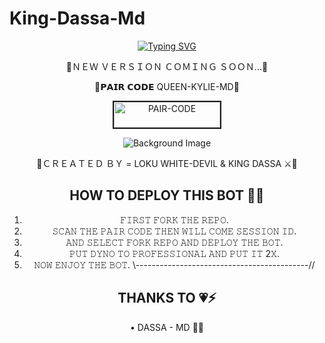 # King-Dassa-Md


<div align="center">

     
 [![Typing SVG](https://readme-typing-svg.herokuapp.com?font=Rockstar-ExtraBold&color=F01&lines=KING+DASSA+MD+WATSAPP+BOT)](https://git.io/typing-svg)

📍ＮＥＷ ＶＥＲＳＩＯＮ ＣＯＭＩＮＧ ＳＯＯＮ...📍

📍𝗣𝗔𝗜𝗥 𝗖𝗢𝗗𝗘 QUEEN-KYLIE-MD📍

<a href="https://pair-web-public.koyeb.app/"><img src="https://i.ibb.co/5BGSVZw/pair-code-btn-zusyco.png" alt="PAIR-CODE" border="2" width="170" height="41" ></a>

![Background Image](https://unitedcamps.in/Images/file_2135.jpg)

👾ＣＲＥＡＴＥＤ ＢＹ = LOKU WHITE-DEVIL & KING DASSA ⚔👾

## HOW TO DEPLOY THIS BOT 👨‍💻

1) 𝙵𝙸𝚁𝚂𝚃 𝙵𝙾𝚁𝙺 𝚃𝙷𝙴 𝚁𝙴𝙿𝙾.
2) 𝚂𝙲𝙰𝙽 𝚃𝙷𝙴 𝙿𝙰𝙸𝚁 𝙲𝙾𝙳𝙴 𝚃𝙷𝙴𝙽 𝚆𝙸𝙻𝙻 𝙲𝙾𝙼𝙴 𝚂𝙴𝚂𝚂𝙸𝙾𝙽 𝙸𝙳.
4) 𝙰𝙽𝙳 𝚂𝙴𝙻𝙴𝙲𝚃 𝙵𝙾𝚁𝙺 𝚁𝙴𝙿𝙾 𝙰𝙽𝙳 𝙳𝙴𝙿𝙻𝙾𝚈 𝚃𝙷𝙴 𝙱𝙾𝚃.
5) 𝙿𝚄𝚃 𝙳𝚈𝙽𝙾 𝚃𝙾 𝙿𝚁𝙾𝙵𝙴𝚂𝚂𝙸𝙾𝙽𝙰𝙻 𝙰𝙽𝙳 𝙿𝚄𝚃 𝙸𝚃 2𝚇.
6) 𝙽𝙾𝚆 𝙴𝙽𝙹𝙾𝚈 𝚃𝙷𝙴 𝙱𝙾𝚃.
\\-------------------------------------------//
## THANKS TO 💗⚡

• DASSA - MD 📍💯
